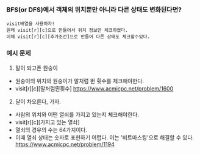 ### BFS(or DFS)에서 객체의 위치뿐만 아니라 다른 상태도 변화된다면?

```
visit배열을 사용하자!
원래 visit[r][c]으로 만들어서 위치 정보만 체크하였다.
이때 visit[r][c][추가조건]으로 만들어 다른 상태도 체크할수있다.
```

### 예시 문제

1) 말이 되고픈 원숭이
- 원숭이의 위치와 원숭이가 말처럼 뛴 횟수를 체크해야한다.
- visit[r][c][말처럼뛴횟수]
https://www.acmicpc.net/problem/1600

  
 
2) 달이 차오른다, 가자.
- 사람의 위치와 어떤 열쇠를 가지고 있는지 체크해야한다.
- visit[r][c][가지고 있는 열쇠]
- 열쇠의 경우의 수는 64가지이다.
- 이때 열쇠 상태는 숫자로 표현하기 어렵다. 이는 '비트마스킹'으로 해결할 수 있다.
https://www.acmicpc.net/problem/1194

